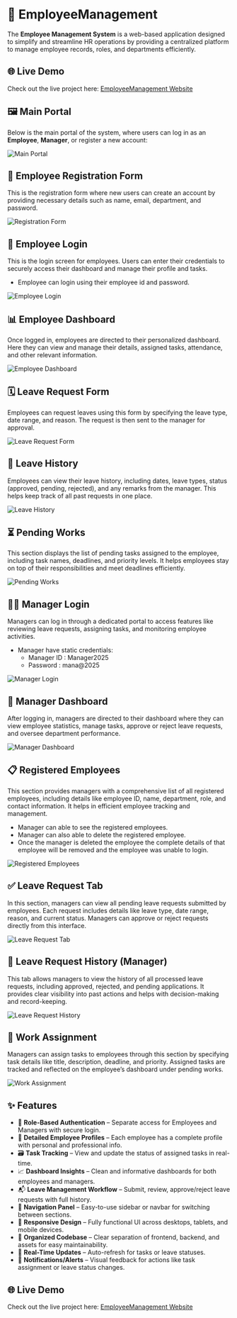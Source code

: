 # 👥 EmployeeManagement

The **Employee Management System** is a web-based application designed to simplify and streamline HR operations by providing a centralized platform to manage employee records, roles, and departments efficiently.

## 🌐 Live Demo

Check out the live project here: [EmployeeManagement Website](https://managerworkwise.netlify.app/)

## 🖼️ Main Portal

Below is the main portal of the system, where users can log in as an **Employee**, **Manager**, or register a new account:

![Main Portal](./Images/mainpage.jpg)

## 📝 Employee Registration Form

This is the registration form where new users can create an account by providing necessary details such as name, email, department, and password.

![Registration Form](./Images/empregis.jpg)

## 🔐 Employee Login

This is the login screen for employees. Users can enter their credentials to securely access their dashboard and manage their profile and tasks.
- Employee can login using their employee id and password.

![Employee Login](./Images/emplogin.jpg)

## 📊 Employee Dashboard

Once logged in, employees are directed to their personalized dashboard. Here they can view and manage their details, assigned tasks, attendance, and other relevant information.

![Employee Dashboard](./Images/empdash.jpg)

## 🗓️ Leave Request Form

Employees can request leaves using this form by specifying the leave type, date range, and reason. The request is then sent to the manager for approval.

![Leave Request Form](./Images/empleave.jpg)

## 📅 Leave History

Employees can view their leave history, including dates, leave types, status (approved, pending, rejected), and any remarks from the manager. This helps keep track of all past requests in one place.

![Leave History](./Images/emplhis.jpg)


## ⏳ Pending Works

This section displays the list of pending tasks assigned to the employee, including task names, deadlines, and priority levels. It helps employees stay on top of their responsibilities and meet deadlines efficiently.

![Pending Works](./Images/emppendworks.jpg)

## 🧑‍💼 Manager Login

Managers can log in through a dedicated portal to access features like reviewing leave requests, assigning tasks, and monitoring employee activities.
- Manager have static credentials: 
    - Manager ID : Manager2025
    - Password : mana@2025

![Manager Login](./Images/manalogin.jpg)


## 📂 Manager Dashboard

After logging in, managers are directed to their dashboard where they can view employee statistics, manage tasks, approve or reject leave requests, and oversee department performance.

![Manager Dashboard](./Images/manadash.jpg)


## 📋 Registered Employees

This section provides managers with a comprehensive list of all registered employees, including details like employee ID, name, department, role, and contact information. It helps in efficient employee tracking and management.
- Manager can able to see the registered employees.
- Manager can also able to delete the registered employee.
- Once the manager is deleted the employee the complete details of that employee will be removed and the employee was unable to login.

![Registered Employees](./Images/regel.jpg)


## ✅ Leave Request Tab

In this section, managers can view all pending leave requests submitted by employees. Each request includes details like leave type, date range, reason, and current status. Managers can approve or reject requests directly from this interface.

![Leave Request Tab](./Images/manaleavereq.jpg)


## 📑 Leave Request History (Manager)

This tab allows managers to view the history of all processed leave requests, including approved, rejected, and pending applications. It provides clear visibility into past actions and helps with decision-making and record-keeping.

![Leave Request History](./Images/manaempleavehis.jpg)


## 📝 Work Assignment

Managers can assign tasks to employees through this section by specifying task details like title, description, deadline, and priority. Assigned tasks are tracked and reflected on the employee’s dashboard under pending works.

![Work Assignment](./Images/manaemppending.jpg)


## ✨ Features

- 🔐 **Role-Based Authentication** – Separate access for Employees and Managers with secure login.
- 🧾 **Detailed Employee Profiles** – Each employee has a complete profile with personal and professional info.
- 🗃️ **Task Tracking** – View and update the status of assigned tasks in real-time.
- 📈 **Dashboard Insights** – Clean and informative dashboards for both employees and managers.
- 📬 **Leave Management Workflow** – Submit, review, approve/reject leave requests with full history.
- 🧭 **Navigation Panel** – Easy-to-use sidebar or navbar for switching between sections.
- 📱 **Responsive Design** – Fully functional UI across desktops, tablets, and mobile devices.
- 📂 **Organized Codebase** – Clear separation of frontend, backend, and assets for easy maintainability.
- 🔄 **Real-Time Updates** – Auto-refresh for tasks or leave statuses.
- 💬 **Notifications/Alerts** – Visual feedback for actions like task assignment or leave status changes.

## 🌐 Live Demo

Check out the live project here: [EmployeeManagement Website](https://managerworkwise.netlify.app/)










